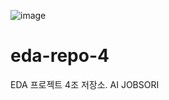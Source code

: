 ![image](https://github.com/user-attachments/assets/d3276f71-b39b-4dda-a983-64dad2659fbc)

# eda-repo-4
EDA 프로젝트 4조 저장소. AI JOBSORI
